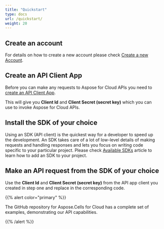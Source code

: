 ```yaml
---
title: "Quickstart"
type: docs
url: /quickstart/
weight: 20
---
```


## **Create an account**
For details on how to create a new account please check [Create a new Account](https://docs.aspose.cloud/total/creating-and-managing-account/).
## **Create an API Client App**
Before you can make any requests to Aspose for Cloud APIs you need to [create an API Client App](https://docs.aspose.cloud/total/create-new-app-and-get-app-key-and-sid/).

This will give you **Client Id** and **Client Secret (secret key)** which you can use to invoke Aspose for Cloud APIs.
## **Install the SDK of your choice**
Using an SDK (API client) is the quickest way for a developer to speed up the development. An SDK takes care of a lot of low-level details of making requests and handling responses and lets you focus on writing code specific to your particular project. Please check [Available SDKs](/cells/available-sdks/) article to learn how to add an SDK to your project.
## **Make an API request from the SDK of your choice**
Use the **Client Id** and **Client Secret (secret key)** from the API app client you created in step one and replace in the corresponding code.

{{% alert color="primary" %}} 

The GitHub repository for Aspose.Cells for Cloud has a complete set of examples, demonstrating our API capabilities.

{{% /alert %}} 




